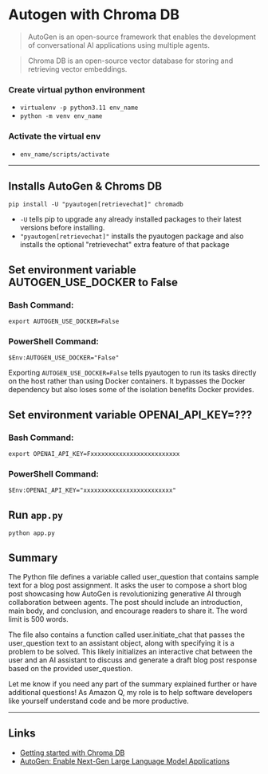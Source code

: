 # Autogen with Chroma DB

>AutoGen is an open-source framework that enables the development of conversational AI applications using multiple agents.

>Chroma DB is an open-source vector database for storing and retrieving vector embeddings.

### Create virtual python environment
- `virtualenv -p python3.11 env_name`
- `python -m venv env_name`

### Activate the virtual env
- `env_name/scripts/activate`

---
## Installs AutoGen & Chroms DB
    pip install -U "pyautogen[retrievechat]" chromadb


- `-U` tells pip to upgrade any already installed packages to their latest versions before installing.
- `"pyautogen[retrievechat]"` installs the pyautogen package and also installs the optional "retrievechat" extra feature of that package

## Set environment variable AUTOGEN_USE_DOCKER to False

### Bash Command:
    export AUTOGEN_USE_DOCKER=False


### PowerShell Command:
    $Env:AUTOGEN_USE_DOCKER="False"


Exporting `AUTOGEN_USE_DOCKER=False` tells pyautogen to run its tasks directly on the host rather than using Docker containers. It bypasses the Docker dependency but also loses some of the isolation benefits Docker provides.

## Set environment variable OPENAI_API_KEY=???

### Bash Command:
    export OPENAI_API_KEY=Fxxxxxxxxxxxxxxxxxxxxxxxxx

### PowerShell Command:
    $Env:OPENAI_API_KEY="xxxxxxxxxxxxxxxxxxxxxxxxx"


## Run `app.py`
    python app.py

## Summary

The Python file defines a variable called user_question that contains sample text for a blog post assignment. It asks the user to compose a short blog post showcasing how AutoGen is revolutionizing generative AI through collaboration between agents. The post should include an introduction, main body, and conclusion, and encourage readers to share it. The word limit is 500 words.

The file also contains a function called user.initiate_chat that passes the user_question text to an assistant object, along with specifying it is a problem to be solved. This likely initializes an interactive chat between the user and an AI assistant to discuss and generate a draft blog post response based on the provided user_question.

Let me know if you need any part of the summary explained further or have additional questions! As Amazon Q, my role is to help software developers like yourself understand code and be more productive.

---
## Links
- [Getting started with Chroma DB](https://docs.trychroma.com/getting-started)
- [AutoGen: Enable Next-Gen Large Language Model Applications](https://microsoft.github.io/autogen/)